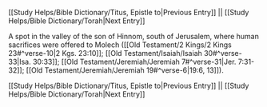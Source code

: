 [[Study Helps/Bible Dictionary/Titus, Epistle to|Previous Entry]]  ||  [[Study Helps/Bible Dictionary/Torah|Next Entry]]

 A spot in the valley of the son of Hinnom, south of Jerusalem, where human sacrifices were offered to Molech ([[Old Testament/2 Kings/2 Kings 23#^verse-10|2 Kgs. 23:10]]; [[Old Testament/Isaiah/Isaiah 30#^verse-33|Isa. 30:33]]; [[Old Testament/Jeremiah/Jeremiah 7#^verse-31|Jer. 7:31-32]]; [[Old Testament/Jeremiah/Jeremiah 19#^verse-6|19:6, 13]]).

[[Study Helps/Bible Dictionary/Titus, Epistle to|Previous Entry]]  ||  [[Study Helps/Bible Dictionary/Torah|Next Entry]]